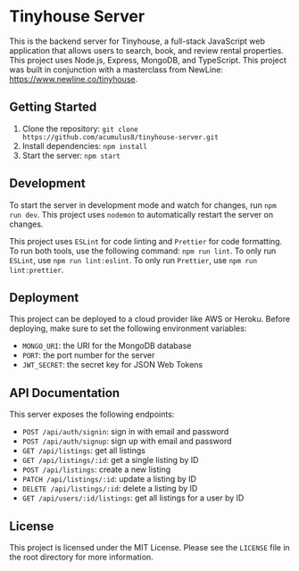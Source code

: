 # Tinyhouse Server

This is the backend server for Tinyhouse, a full-stack JavaScript web application that allows users to search, book, and review rental properties. This project uses Node.js, Express, MongoDB, and TypeScript. This project was built in conjunction with a masterclass from NewLine: https://www.newline.co/tinyhouse. 

## Getting Started

1. Clone the repository: `git clone https://github.com/acumulus8/tinyhouse-server.git`
2. Install dependencies: `npm install`
3. Start the server: `npm start`

## Development

To start the server in development mode and watch for changes, run `npm run dev`. This project uses `nodemon` to automatically restart the server on changes.

This project uses `ESLint` for code linting and `Prettier` for code formatting. To run both tools, use the following command: `npm run lint`. To only run `ESLint`, use `npm run lint:eslint`. To only run `Prettier`, use `npm run lint:prettier`.

## Deployment

This project can be deployed to a cloud provider like AWS or Heroku. Before deploying, make sure to set the following environment variables:

- `MONGO_URI`: the URI for the MongoDB database
- `PORT`: the port number for the server
- `JWT_SECRET`: the secret key for JSON Web Tokens

## API Documentation

This server exposes the following endpoints:

- `POST /api/auth/signin`: sign in with email and password
- `POST /api/auth/signup`: sign up with email and password
- `GET /api/listings`: get all listings
- `GET /api/listings/:id`: get a single listing by ID
- `POST /api/listings`: create a new listing
- `PATCH /api/listings/:id`: update a listing by ID
- `DELETE /api/listings/:id`: delete a listing by ID
- `GET /api/users/:id/listings`: get all listings for a user by ID

## License

This project is licensed under the MIT License. Please see the `LICENSE` file in the root directory for more information.
